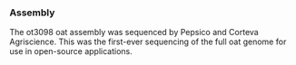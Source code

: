 ### Assembly

The ot3098 oat assembly was sequenced by Pepsico and Corteva Agriscience.
This was the first-ever sequencing of the full oat genome for use in open-source applications. 
